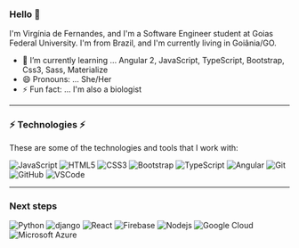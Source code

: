 ### Hello 👋
I'm Virgínia de Fernandes, and I'm a Software Engineer student at Goias Federal University. I'm from Brazil, and I'm currently living in Goiânia/GO.
- 🌱 I’m currently learning ... Angular 2, JavaScript, TypeScript, Bootstrap, Css3, Sass, Materialize
- 😄 Pronouns: ... She/Her
- ⚡ Fun fact: ... I'm also a biologist
----

### ⚡ Technologies ⚡
These are some of the technologies and tools that I work with:

![JavaScript](https://img.shields.io/badge/-JavaScript-black?style=flat-square&logo=javascript)
![HTML5](https://img.shields.io/badge/-HTML5-E34F26?style=flat-square&logo=html5&logoColor=white)
![CSS3](https://img.shields.io/badge/-CSS3-1572B6?style=flat-square&logo=css3)
![Bootstrap](https://img.shields.io/badge/-Bootstrap-563D7C?style=flat-square&logo=bootstrap)
![TypeScript](https://img.shields.io/badge/-TypeScript-007ACC?style=flat-square&logo=typescript&logoColor=white)
![Angular](https://img.shields.io/badge/-Angular-DD0031?style=flat-square&logo=angular)
![Git](https://img.shields.io/badge/-Git-black?style=flat-square&logo=git)
![GitHub](https://img.shields.io/badge/-GitHub-181717?style=flat-square&logo=github)
![VSCode](https://img.shields.io/badge/-VSCode-007ACC?style=flat-square&logo=visual-studio-code&logoColor=white)

----

### Next steps
![Python](https://img.shields.io/badge/-Python-black?style=flat-square&logo=python)
![django](https://img.shields.io/badge/-django-092E20?style=flat-square&logo=django)
![React](https://img.shields.io/badge/-React-gray?style=flat-square&logo=react)
![Firebase](https://img.shields.io/badge/Firebase-FFCA28?style=flat-square&logo=firebase&logoColor=white)
![Nodejs](https://img.shields.io/badge/-Nodejs-339933?style=flat-square&logo=Node.js&logoColor=white)
![Google Cloud](https://img.shields.io/badge/Google%20Cloud-4285F4?style=flat-square&logo=google-cloud&logoColor=white)
![Microsoft Azure](https://img.shields.io/badge/Microsoft%20Azure-0089D6?style=flat-square&logo=microsoft-azure&logoColor=white)

